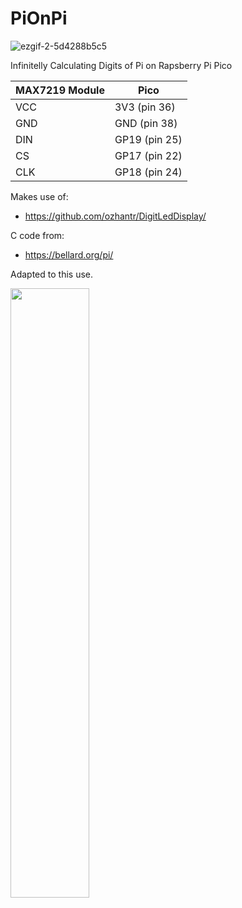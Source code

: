 # PiOnPi
![ezgif-2-5d4288b5c5](https://user-images.githubusercontent.com/38574378/224581356-7ed40c9f-ac50-454b-8823-12422f6c3009.gif)


Infinitelly Calculating Digits of Pi on Rapsberry Pi Pico

| MAX7219 Module |      Pico     |
|----------------|---------------|
| VCC            | 3V3  (pin 36) |
| GND            | GND  (pin 38) |
| DIN            | GP19 (pin 25) |
| CS             | GP17 (pin 22) |
| CLK            | GP18 (pin 24) |

Makes use of:
- https://github.com/ozhantr/DigitLedDisplay/

C code from:
- https://bellard.org/pi/

Adapted to this use.


<p><img src="https://user-images.githubusercontent.com/38574378/224581754-acded585-7f55-4bdb-a56c-e0261c317b01.jpg" width="50%" height="50%"/></p>
